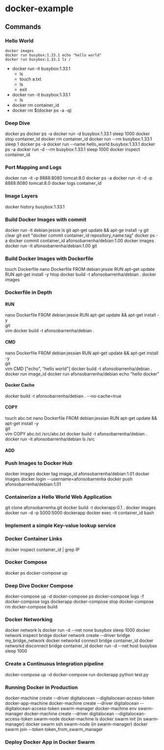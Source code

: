 # docker-example

## Commands

### Hello World
    docker images
    docker run busybox:1.33.1 echo "hello world"
    docker run busybox:1.33.1 ls /
- docker run -it busybox:1.33.1
    - ls
    - touch a.txt
    - ls
    - exit
- docker run -it busybox:1.33.1
    - ls
- docker rm container_id
- docker rm $(docker ps -a -q)

### Deep Dive
docker ps
docker ps -a
docker run -d busybox:1.33.1 sleep 1000
docker stop container_id
docker rm container_id
docker run --rm busybox:1.33.1 sleep 1
docker ps -a
docker run --name hello_world busybox:1.33.1
docker ps -a
docker run -d --rm busybox:1.33.1 sleep 1000
docker inspect container_id

### Port Mapping and Logs
docker run -it -p 8888:8080 tomcat:8.0
docker ps -a
docker run -it -d -p 8888:8080 tomcat:8.0
docker logs container_id

### Image Layers
docker history busybox:1.33.1

### Build Docker Images with commit
docker run -it debian:jessie
    ls
    git
    apt-get update && apt-ge install -y git
        clear
        git
        exit
"docker commit container_id repository_name:tag"
docker ps -a
docker commit container_id afonsobarrenha/debian:1.00
docker images
docker run -it afonsobarrenha/debian:1.00
    git

### Build Docker Images with Dockerfile
touch Dockerfile
nano Dockerfile
    FROM debian:jessie
    RUN apt-get update 
    RUN apt-get install -y htop
docker build -t afonsobarrenha/debian . 
docker images 

### Dockerfile in Depth
#### RUN
nano Dockerfile
    FROM debian:jessie
    RUN apt-get update && apt-get install -y \
        git \
        vim
docker build -t afonsobarrenha/debian .

#### CMD
nano Dockerfile
    FROM debian:jessian
    RUN apt-get update && apt-get install -y \
        git \
        vim
    CMD ["echo", "hello world"]
docker build -t afonsobarrenha/debian .
docker run image_id
docker run afonsobarrenha/debian echo "hello docker"

#### Docker Cache
docker build -t afonsobarrenha/debian . --no-cache=true

#### COPY
touch abc.txt
nano Dockerfile
    FROM debian:jessian
    RUN apt-get update && apt-get install -y \
        git \
        vim
    COPY abc.txt /src/abc.txt
docker build -t afonsobarrenha/debian .
docker run -it afonsobarrenha/debian
    ls /src

#### ADD

### Push Images to Docker Hub
docker images
docker tag image_id afonsobarrenha/debian:1.01
docker images
docker login --username=afonsobarrenha
docker push afonsobarrenha/debian:1.01

### Containerize a Hello World Web Application
git clone afonsobarrenha.git
docker build -t dockerapp:0.1 .
docker images
docker run -d -p 5000:5000 dockerapp
docker exec -it container_id bash 

### Implement a simple Key-value lookup service

### Docker Container Links
docker inspect container_id | grep IP

### Docker Compose
docker ps
docker-compose up

### Deep Dive Docker Compose
docker-compose up -d
docker-compose ps
docker-compose logs -f
docker-compose logs dockerapp
docker-compose stop
docker-compose rm
docker-compose build

### Docker Networking
docker network ls
docker run -d --net none busybox sleep 1000
docker network inspect bridge
docker network create --driver bridge my_bridge_network
docker networkd connect bridge container_id
docker networkd disconnect bridge container_id
docker run -d --net host busybox sleep 1000

### Create a Continuous Integration pipeline
docker-compose up -d
docker-compose run dockerapp python test.py

### Running Docker in Production
docker-machine create --driver digitalocean --digitalocean-access-token <xxxxx> docker-app-machine
docker-machine create --driver digitalocean --digitalocean-access-token <xxxxx> swarm-manager
docker-machine env swarm-manager
docker-machine create --driver digitalocean --digitalocean-access-token <xxxxx> swarm-node
docker-machine ls
docker swarm init (in swarm-manager)
docker swarm ssh swarm-node (in swarm-manager)
    docker swarm join --token token_from_swarm_manager

### Deploy Docker App in Docker Swarm
